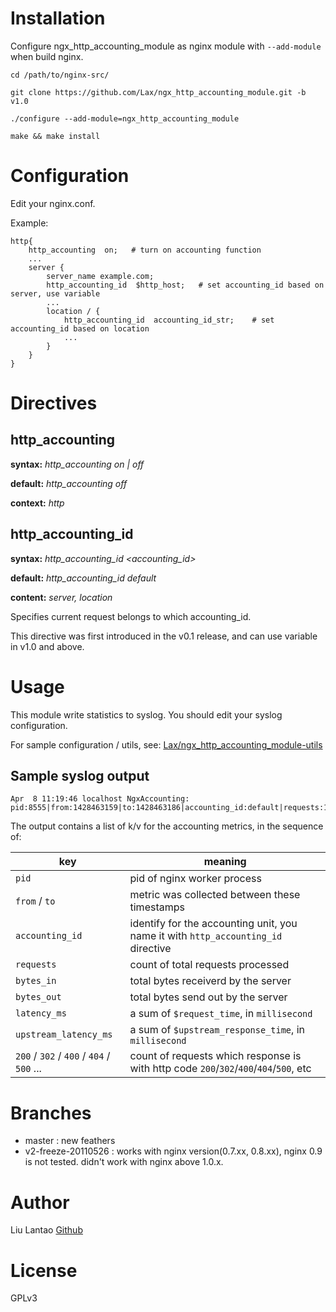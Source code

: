 # Installation

Configure ngx_http_accounting_module as nginx module with ```--add-module``` when build nginx.

    cd /path/to/nginx-src/

    git clone https://github.com/Lax/ngx_http_accounting_module.git -b v1.0

    ./configure --add-module=ngx_http_accounting_module

    make && make install

# Configuration

Edit your nginx.conf.

Example:

    http{
        http_accounting  on;   # turn on accounting function
        ...
        server {
            server_name example.com;
            http_accounting_id  $http_host;   # set accounting_id based on server, use variable
            ...
            location / {
                http_accounting_id  accounting_id_str;    # set accounting_id based on location
                ...
            }
        }
    }

# Directives

http_accounting
--------------------
**syntax:** *http_accounting on | off*

**default:** *http_accounting off*

**context:** *http*

http_accounting_id
--------------------
**syntax:** *http_accounting_id <accounting_id>*

**default:** *http_accounting_id default*

**content:** *server, location*

Specifies current request belongs to which accounting_id.

This directive was first introduced in the v0.1 release, and can use variable in v1.0 and above.

# Usage

This module write statistics to syslog. You should edit your syslog configuration.

For sample configuration / utils, see: [Lax/ngx_http_accounting_module-utils](http://github.com/Lax/ngx_http_accounting_module-utils)

## Sample syslog output

    Apr  8 11:19:46 localhost NgxAccounting: pid:8555|from:1428463159|to:1428463186|accounting_id:default|requests:10|bytes_in:1400|bytes_out:223062|latency_ms:1873|upstream_latency_ms:1873|200:9|302:1

The output contains a list of k/v for the accounting metrics, in the sequence of:

|  key             |  meaning |
|------------------|----------|
| `pid`           | pid of nginx worker process |
| `from` / `to`   | metric was collected between these timestamps |
| `accounting_id` | identify for the accounting unit, you name it with `http_accounting_id` directive |
| `requests`      | count of total requests processed |
| `bytes_in`      | total bytes receiverd by the server |
| `bytes_out`     | total bytes send out by the server |
| `latency_ms`    | a sum of `$request_time`, in `millisecond` |
| `upstream_latency_ms`  | a sum of `$upstream_response_time`, in `millisecond` |
| `200` / `302` / `400` / `404` / `500` ... | count of requests which response is with http code `200`/`302`/`400`/`404`/`500`, etc |

# Branches

* master : new feathers
* v2-freeze-20110526 : works with nginx version(0.7.xx, 0.8.xx), nginx 0.9 is not tested. didn't work with nginx above 1.0.x.

# Author

Liu Lantao [Github](https://github.com/Lax)

# License

GPLv3
